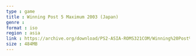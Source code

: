 ```yaml
---
type : game
title : Winning Post 5 Maximum 2003 (Japan)
genre : 
format : iso
region : asia
link : https://archive.org/download/PS2-ASIA-ROMS321COM/Winning%20Post%205%20Maximum%202003%20%28Japan%29.7z
size : 484MB
---
```

